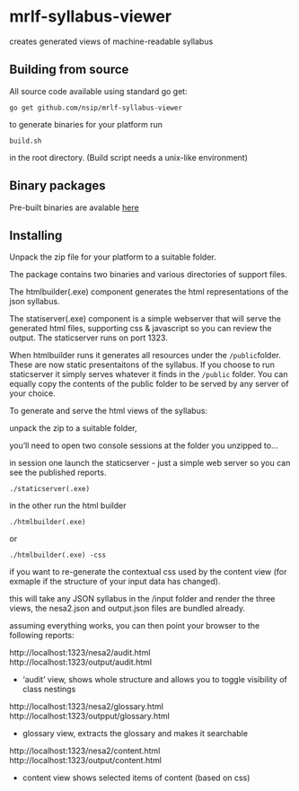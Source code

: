# mrlf-syllabus-viewer
creates generated views of machine-readable syllabus

## Building from source
All source code available using standard go get:

```go get github.com/nsip/mrlf-syllabus-viewer```

to generate binaries for your platform run 

```build.sh```

in the root directory.
(Build script needs a unix-like environment)

## Binary packages
Pre-built binaries are avalable [here](https://github.com/nsip/mrlf-syllabus-viewer/releases/latest)

## Installing
Unpack the zip file for your platform to a suitable folder.

The package contains two binaries and various directories of support files.

The htmlbuilder(.exe) component generates the html representations of the json syllabus.

The statiserver(.exe) component is a simple webserver that will serve the generated html files, supporting css & 
javascript so you can review the output. The staticserver runs on port 1323.

When htmlbuilder runs it generates all resources under the ```/public```folder. These are now static presentaitons of the
syllabus.
If you choose to run staticserver it simply serves whatever it finds in the ```/public``` folder.
You can equally copy the contents of the public folder to be served by any server of your choice.

To generate and serve the html views of the syllabus:

unpack the zip to a suitable folder,

you’ll need to open two console sessions at the folder you unzipped to…

in session one launch the staticserver   - just a simple web server so you can see the published reports.

```./staticserver(.exe)```

in the other run the html builder

```./htmlbuilder(.exe)```

or 

```./htmlbuilder(.exe) -css```

if you want to re-generate the contextual css used by the content view (for exmaple if the structure of your 
input data has changed).

this will take any JSON syllabus in the /input folder and render the three views, the nesa2.json and output.json files are 
bundled already.

assuming everything works, you can then point your browser to the following reports:

http://localhost:1323/nesa2/audit.html 
http://localhost:1323/output/audit.html 
- ‘audit’ view, shows whole structure and allows you to toggle visibility of class nestings 

http://localhost:1323/nesa2/glossary.html
http://localhost:1323/outpput/glossary.html
- glossary view, extracts the glossary and makes it searchable 

http://localhost:1323/nesa2/content.html
http://localhost:1323/output/content.html
- content view shows selected items of content (based on css)




